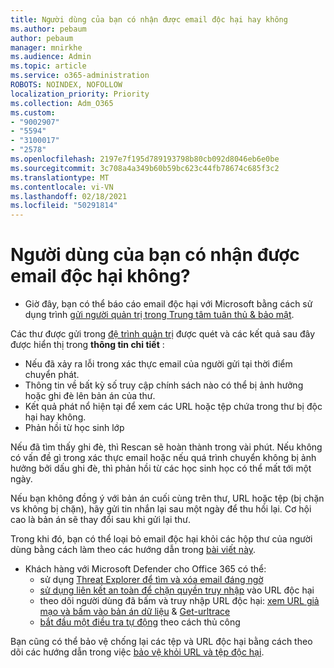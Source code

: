```yaml
---
title: Người dùng của bạn có nhận được email độc hại hay không
ms.author: pebaum
author: pebaum
manager: mnirkhe
ms.audience: Admin
ms.topic: article
ms.service: o365-administration
ROBOTS: NOINDEX, NOFOLLOW
localization_priority: Priority
ms.collection: Adm_O365
ms.custom:
- "9002907"
- "5594"
- "3100017"
- "2578"
ms.openlocfilehash: 2197e7f195d789193798b80cb092d8046eb6e0be
ms.sourcegitcommit: 3c708a4a349b60b59bc623c44fb78674c685f3c2
ms.translationtype: MT
ms.contentlocale: vi-VN
ms.lasthandoff: 02/18/2021
ms.locfileid: "50291814"
---
```

# <a name="did-your-users-receive-malicious-email"></a>Người dùng của bạn có nhận được email độc hại không?

- Giờ đây, bạn có thể báo cáo email độc hại với Microsoft bằng cách sử dụng trình [gửi người quản trị trong Trung tâm tuân thủ & bảo mật](https://sip.protection.office.com/reportsubmission).

Các thư được gửi trong [đệ trình quản trị](https://sip.protection.office.com/reportsubmission) được quét và các kết quả sau đây được hiển thị trong **thông tin chi tiết** :

- Nếu đã xảy ra lỗi trong xác thực email của người gửi tại thời điểm chuyển phát.
- Thông tin về bất kỳ số truy cập chính sách nào có thể bị ảnh hưởng hoặc ghi đè lên bản án của thư.
- Kết quả phát nổ hiện tại để xem các URL hoặc tệp chứa trong thư bị độc hại hay không.
- Phản hồi từ học sinh lớp

Nếu đã tìm thấy ghi đè, thì Rescan sẽ hoàn thành trong vài phút. Nếu không có vấn đề gì trong xác thực email hoặc nếu quá trình chuyển không bị ảnh hưởng bởi dấu ghi đè, thì phản hồi từ các học sinh học có thể mất tới một ngày.

Nếu bạn không đồng ý với bản án cuối cùng trên thư, URL hoặc tệp (bị chặn vs không bị chặn), hãy gửi tin nhắn lại sau một ngày để thu hồi lại. Cơ hội cao là bản án sẽ thay đổi sau khi gửi lại thư.

Trong khi đó, bạn có thể loại bỏ email độc hại khỏi các hộp thư của người dùng bằng cách làm theo các hướng dẫn trong [bài viết này](https://docs.microsoft.com/microsoft-365/compliance/search-for-and-delete-messages-in-your-organization).

- Khách hàng với Microsoft Defender cho Office 365 có thể:
    - sử dụng [Threat Explorer để tìm và xóa email đáng ngờ](https://docs.microsoft.com/microsoft-365/security/office-365-security/investigate-malicious-email-that-was-delivered)
    - [sử dụng liên kết an toàn để chặn quyền truy nhập](https://docs.microsoft.com/microsoft-365/security/office-365-security/atp-safe-links) vào URL độc hại
    - theo dõi người dùng đã bấm và truy nhập URL độc hại: [xem URL giả mạo và bấm vào bản án dữ liệu](https://docs.microsoft.com/microsoft-365/security/office-365-security/threat-explorer)  &  [Get-urltrace](https://docs.microsoft.com/powershell/module/exchange/get-urltrace)
    - [bắt đầu một điều tra tự động](https://docs.microsoft.com/microsoft-365/security/office-365-security/automated-investigation-response-office) theo cách thủ công

Bạn cũng có thể bảo vệ chống lại các tệp và URL độc hại bằng cách theo dõi các hướng dẫn trong việc [bảo vệ khỏi URL và tệp độc hại](https://docs.microsoft.com/microsoft-365/security/office-365-security/protect-against-threats).